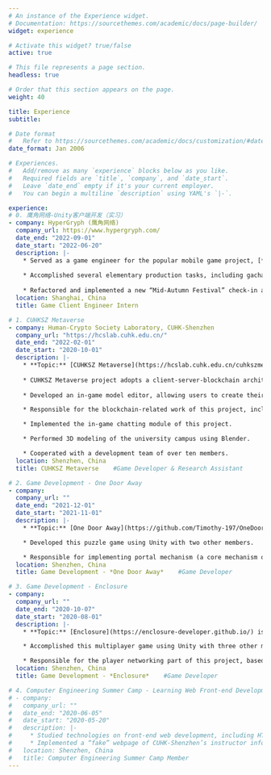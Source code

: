 ```yaml
---
# An instance of the Experience widget.
# Documentation: https://sourcethemes.com/academic/docs/page-builder/
widget: experience

# Activate this widget? true/false
active: true

# This file represents a page section.
headless: true

# Order that this section appears on the page.
weight: 40

title: Experience
subtitle:

# Date format
#   Refer to https://sourcethemes.com/academic/docs/customization/#date-format
date_format: Jan 2006

# Experiences.
#   Add/remove as many `experience` blocks below as you like.
#   Required fields are `title`, `company`, and `date_start`.
#   Leave `date_end` empty if it's your current employer.
#   You can begin a multiline `description` using YAML's `|-`.

experience:
# 0. 鹰角网络-Unity客户端开发（实习）
- company: HyperGryph (鹰角网络)
  company_url: https://www.hypergryph.com/
  date_end: "2022-09-01"
  date_start: "2022-06-20"
  description: |-
    * Served as a game engineer for the popular mobile game project, [*Arknights (明日方舟)*](https://www.arknights.global/).
    
    * Accomplished several elementary production tasks, including gacha page implementation, check-in activity UI implementation, UI optimization for side mission page, art asset importing, etc.
    
    * Refactored and implemented a new “Mid-Autumn Festival” check-in activity page, which required complex design under MVVM architecture to ensure backward compatibility, reusability, and maintainability.
  location: Shanghai, China
  title: Game Client Engineer Intern

# 1. CUHKSZ Metaverse
- company: Human-Crypto Society Laboratory, CUHK-Shenzhen
  company_url: "https://hcslab.cuhk.edu.cn/"
  date_end: "2022-02-01"
  date_start: "2020-10-01"
  description: |-
    * **Topic:** [CUHKSZ Metaverse](https://hcslab.cuhk.edu.cn/cuhkszmetaverse-eng/) is a platform for delivering an integrated network of a 3D virtual world to our students. In this system, students can roam in a virtual CUHK-SZ campus scene, chat in real-time with other participants, create customized properties (e.g., furniture and pets), and trade properties using our blockchain-based economic system.
    
    * CUHKSZ Metaverse project adopts a client-server-blockchain architecture, where Unity, Python, and Solidity are used as main development tools for the three parts, respectively. My contributions include:
    
    * Developed an in-game model editor, allowing users to create their own user-generated content (UGC) and import the customized models into our metaverse system as NFTs.

    * Responsible for the blockchain-related work of this project, including deploying the [FISCO-BCOS blockchain platform](http://www.fisco-bcos.org/) to Linux servers; designing and implementing smart contracts for tokens, NFTs, and NFT market; as well as establishing interfaces between servers and smart contracts.

    * Implemented the in-game chatting module of this project.

    * Performed 3D modeling of the university campus using Blender.

    * Cooperated with a development team of over ten members.
  location: Shenzhen, China
  title: CUHKSZ Metaverse    #Game Developer & Research Assistant

# 2. Game Development - One Door Away
- company: 
  company_url: ""
  date_end: "2021-12-01"
  date_start: "2021-11-01"
  description: |-
    * **Topic:** [One Door Away](https://github.com/Timothy-197/OneDoorAway) is a 2D puzzle game in which players act as a person who lost her memory. Players can use “portals” to transport the character's position, collect her memory fragments and finally find out the truth. My contributions include:

    * Developed this puzzle game using Unity with two other members.

    * Responsible for implementing portal mechanism (a core mechanism of this game), main UI, progress saving, storytelling features, and part of the props and level layouts.
  location: Shenzhen, China
  title: Game Development - *One Door Away*    #Game Developer

# 3. Game Development - Enclosure
- company: 
  company_url: ""
  date_end: "2020-10-07"
  date_start: "2020-08-01"
  description: |-
    * **Topic:** [Enclosure](https://enclosure-developer.github.io/) is a 3D multiplayer strategy game where two players will control their characters to occupy slots in the game world. Once the path of one player’s movement forms a circle, this player can occupy all the slots within this circle. Players can cut through the other’s path to prevent the circle formation. When the time is up, the player with more slots occupied wins the game. My contributions include:

    * Accomplished this multiplayer game using Unity with three other members.

    * Responsible for the player networking part of this project, based on Mirror Networking API.
  location: Shenzhen, China
  title: Game Development - *Enclosure*    #Game Developer

# 4. Computer Engineering Summer Camp - Learning Web Front-end Development
# - company: 
#   company_url: ""
#   date_end: "2020-06-05"
#   date_start: "2020-05-20"
#   description: |-
#     * Studied technologies on front-end web development, including HTML, CSS, and Bootstrap
#     * Implemented a “fake” webpage of CUHK-Shenzhen’s instructor information gallery
#   location: Shenzhen, China
#   title: Computer Engineering Summer Camp Member
---
```

